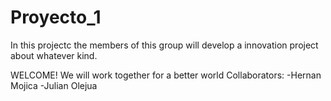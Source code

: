 # Proyecto_1
In this projectc the members of this group will develop a innovation project about whatever  kind.

WELCOME!
We will work together for a better world 
Collaborators:
-Hernan Mojica
-Julian Olejua

